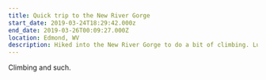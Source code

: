 ```yaml
---
title: Quick trip to the New River Gorge
start_date: 2019-03-24T18:29:42.000z
end_date: 2019-03-26T00:09:27.000Z
location: Edmond, WV
description: Hiked into the New River Gorge to do a bit of climbing. Lucked out on the weather.
---
```


Climbing and such.
